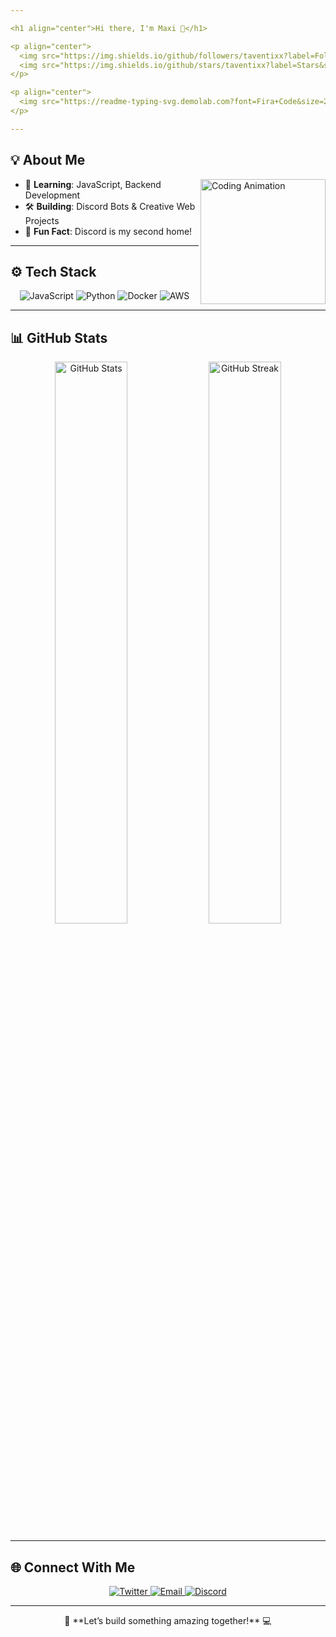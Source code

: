 ```yaml
---

<h1 align="center">Hi there, I'm Maxi 👋</h1>

<p align="center">
  <img src="https://img.shields.io/github/followers/taventixx?label=Followers&style=social" alt="GitHub Followers">
  <img src="https://img.shields.io/github/stars/taventixx?label=Stars&style=social" alt="GitHub Stars">
</p>

<p align="center">
  <img src="https://readme-typing-svg.demolab.com?font=Fira+Code&size=28&duration=3000&color=3498DB&center=true&vCenter=true&width=700&lines=Welcome+to+my+GitHub!;Developer+%7C+Learner+%7C+Creator;Let's+Build+Something+Amazing!" alt="Typing SVG">
</p>

---
```


## 💡 About Me

<img src="https://media.giphy.com/media/v1.Y2lkPTc5MGI3NjExZmE3N2E1NGZmMjBlZTcxYzcwM2JjNjU3MDNhYjRlY2EwNjgwMjc5ZiZjdD1n/8GLeO9K53XIMb8wsSx/giphy.gif" width="200" align="right" alt="Coding Animation">

- 🌱 **Learning**: JavaScript, Backend Development  
- 🛠️ **Building**: Discord Bots & Creative Web Projects  
- 🎯 **Fun Fact**: Discord is my second home!  

---

## ⚙️ Tech Stack

<p align="center">
  <img src="https://img.shields.io/badge/JavaScript-F7DF1E?style=for-the-badge&logo=javascript&logoColor=black" alt="JavaScript">
  <img src="https://img.shields.io/badge/Python-3776AB?style=for-the-badge&logo=python&logoColor=white" alt="Python">
  <img src="https://img.shields.io/badge/Docker-2496ED?style=for-the-badge&logo=docker&logoColor=white" alt="Docker">
  <img src="https://img.shields.io/badge/AWS-232F3E?style=for-the-badge&logo=amazon-aws&logoColor=white" alt="AWS">
</p>

---

## 📊 GitHub Stats

<p align="center">
  <img src="https://github-readme-stats.vercel.app/api?username=taventixx&show_icons=true&theme=radical" alt="GitHub Stats" width="48%">
  <img src="https://github-readme-streak-stats.herokuapp.com/?user=taventixx&theme=radical" alt="GitHub Streak" width="48%">
</p>

---

## 🌐 Connect With Me

<p align="center">
  <a href="https://twitter.com/deinprofil" target="_blank">
    <img src="https://img.shields.io/badge/Twitter-1DA1F2?style=for-the-badge&logo=twitter&logoColor=white" alt="Twitter">
  </a>
  <a href="mailto:devtaventix@gmail.com" target="_blank">
    <img src="https://img.shields.io/badge/Email-EA4335?style=for-the-badge&logo=gmail&logoColor=white" alt="Email">
  </a>
  <a href="https://discord.com/users/taventix" target="_blank">
    <img src="https://img.shields.io/badge/Discord-5865F2?style=for-the-badge&logo=discord&logoColor=white" alt="Discord">
  </a>
</p>

---

<p align="center">
  🚀 **Let’s build something amazing together!** 💻
</p>
